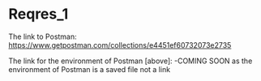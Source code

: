 # Reqres_1

The link to Postman:
https://www.getpostman.com/collections/e4451ef60732073e2735

The link for the environment of Postman [above]:
-COMING SOON as the environment of Postman is a saved file not a link
